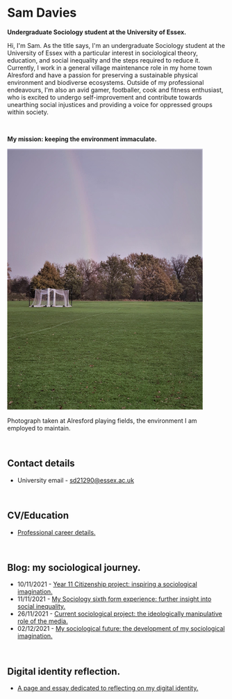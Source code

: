 # **Sam Davies**
**Undergraduate Sociology student at the University of Essex.**

Hi, I'm Sam. As the title says, I'm an undergraduate Sociology student at the University of Essex with a particular interest in sociological theory, education, and social inequality and the steps required to reduce it. Currently, I work in a general village maintenance role in my home town Alresford and have a passion for preserving a sustainable physical environment and biodiverse ecosystems. Outside of my professional endeavours, I'm also an avid gamer, footballer, cook and fitness enthusiast, who is excited to undergo self-improvement and contribute towards unearthing social injustices and providing a voice for oppressed groups within society.

<br>

**My mission: keeping the environment immaculate.**

<img src="assets/img/GitHub%20homepage%20photo.jpg" width="450" height="600" />

Photograph taken at Alresford playing fields, the environment I am employed to maintain.

<br>

## Contact details
- University email - sd21290@essex.ac.uk

<br>

## CV/Education

- [Professional career details.](2021-12-06-Sam-Davies-education.md) 

<br> 

## Blog: my sociological journey.
- 10/11/2021 - [Year 11 Citizenship project: inspiring a sociological imagination.](posts/2021-11-10-year-eleven-project.md)
- 11/11/2021 - [My Sociology sixth form experience: further insight into social inequality.](posts/2021-11-11-sociology-at-sixth-form.md)
- 26/11/2021 - [Current sociological project: the ideologically manipulative role of the media.](posts/2021-11-26-current-sociological-project.md)
- 02/12/2021 - [My sociological future: the development of my sociological imagination.](posts/2021-12-02-sociological-imagination-in-the-future.md)

<br>

## Digital identity reflection.
- [A page and essay dedicated to reflecting on my digital identity.](di-reflection.md)
